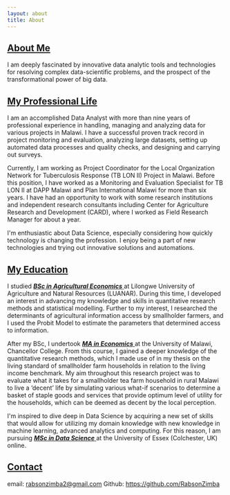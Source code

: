 ```yaml
---
layout: about
title: About
---
```


## <ins> About Me  </ins>
I am deeply fascinated by innovative data analytic tools and technologies for resolving complex data-scientific problems, and the prospect of the transformational power of big data. 

## <ins> My Professional Life </ins>
I am an accomplished Data Analyst with more than nine years of professional experience in handling, managing and analyzing data for various projects in Malawi. I have a successful  proven track record in project monitoring and evaluation, analyzing large datasets, setting up automated data processes and quality checks,  and designing and carrying out surveys.

Currently, I am working as Project Coordinator for the Local Organization Network for Tuberculosis Response (TB LON II) Project in Malawi. Before this position, I have worked as a Monitoring and Evaluation Specialist for TB LON II at DAPP Malawi and Plan International Malawi for more than six years. I have had an opportunity to work with some research institutions and independent research consultants including Center for Agriculture Research and Development (CARD), where I worked as Field Research Manager for about a year.

I'm enthusiastic about Data Science, especially considering how quickly technology is changing the profession. I enjoy being a part of new technologies and trying out innovative solutions and automations. 

## <ins> My Education </ins>
I studied <ins> ___BSc in Agricultural Economics___ </ins> at Lilongwe University of Agriculture and Natural Resources (LUANAR). During this time, I developed an interest in advancing my knowledge and skills in quantitative research methods and statistical modelling. Further to my interest, I researched the determinants of agricultural information access by smallholder farmers, and I used the Probit Model to estimate the parameters that determined access to information. 

After my BSc, I undertook <ins> ___MA in Economics___ </ins>  at the University of Malawi, Chancellor College. From this course, I gained a deeper knowledge of the quantitative research methods, which I made use of in my thesis on the living standard of smallholder farm households in relation to the living income benchmark. My aim throughout this research project was to evaluate what it takes for a smallholder tea farm household in rural Malawi to live a ‘decent’ life by simulating various what-if scenarios to determine a basket of staple goods and services that provide optimum level of utility for the households, which can be deemed as decent by the local perception.

I'm inspired to dive deep in Data Science by acquiring a new set of skills that would allow for utilizing my domain knowledge with new knowledge in machine learning, advanced analytics and computing. For this reason, I am pursuing <ins> ___MSc in Data Science___ </ins>  at the University of Essex (Colchester, UK) online.

## <ins> Contact </ins>
email: rabsonzimba2@gmail.com
Github: https://github.com/RabsonZimba

